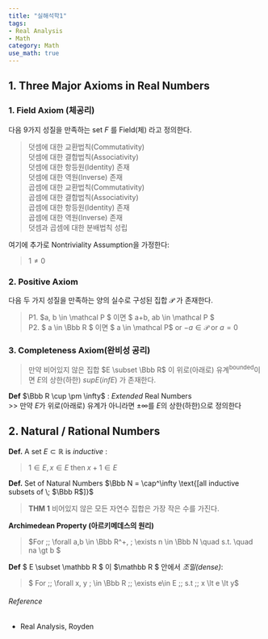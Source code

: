```yaml
---
title: "실해석학1"
tags:
- Real Analysis
- Math
category: Math
use_math: true
---
```

## 1. Three Major Axioms in Real Numbers

### 1. Field Axiom (체공리)

다음 9가지 성질을 만족하는 set $F$ 를 Field(체) 라고 정의한다.   
>덧셈에 대한 교환법칙(Commutativity)   
>덧셈에 대한 결합법칙(Associativity)   
>덧셈에 대한 항등원(Identity) 존재   
>덧셈에 대한 역원(Inverse) 존재   
>곱셈에 대한 교환법칙(Commutativity)   
>곱셈에 대한 결합법칙(Associativity)   
>곱셈에 대한 항등원(Identity) 존재   
>곱셈에 대한 역원(Inverse) 존재   
>덧셈과 곱셈에 대한 분배법칙 성립   

여기에 추가로 Nontriviality Assumption을 가정한다:
> $1 \neq 0$ 

### 2. Positive Axiom

다음 두 가지 성질을 만족하는 양의 실수로 구성된 집합 $\mathcal P$ 가 존재한다.
> P1. $a, b \in \mathcal P $ 이면 $ a+b, ab \in \mathcal P $   
> P2. $ a \in \Bbb R $ 이면 $ a \in \mathcal P$ or $-a \in \mathcal P$ or $a = 0$ 

### 3. Completeness Axiom(완비성 공리)
> 만약 비어있지 않은 집합 $E \subset \Bbb R$ 이 위로(아래로) 유계<sup>bounded</sup>이면 $E$의 상한(하한) $supE(infE)$ 가 존재한다.   
   
**Def** $\Bbb R \cup \pm \infty$ : *Extended* Real Numbers   
\>> 만약 $E$가 위로(아래로) 유계가 아니라면 $\pm \infty$를 $E$의 상한(하한)으로 정의한다

## 2. Natural / Rational Numbers
**Def.** A set $E \subset \mathbb{R}$ is *inductive* :    
> $1 \in E, x \in E\; \text{then} \; x+1 \in E$

**Def.** Set of Natural Numbers $\Bbb N = \cap^\infty \text{[all inductive subsets of \; $\Bbb R$]}$ 

> **THM 1** 비어있지 않은 모든 자연수 집합은 가장 작은 수를 가진다.

**Archimedean Property (아르키메데스의 원리)**   
> $For \;\; \forall a,b \in \Bbb R^+, \; \exists n \in \Bbb N \quad s.t.  \quad na \gt b $

**Def** $ E \subset \mathbb R $ 이 $\mathbb R $ 안에서 *조밀(dense)*:    
> $ For \;\; \forall x, y \; \in \Bbb R \;\; \exists e\in E \;\; s.t \;\; x \lt e \lt y$

###### Reference
 - Real Analysis, Royden